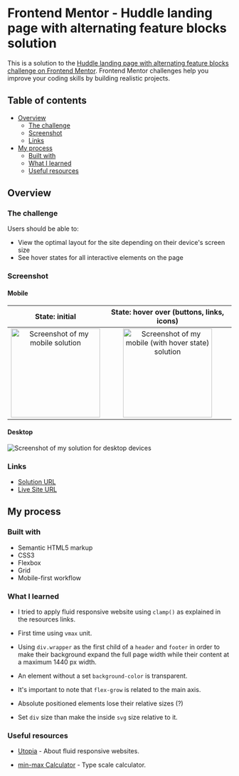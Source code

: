 # Frontend Mentor - Huddle landing page with alternating feature blocks solution

This is a solution to the [Huddle landing page with alternating feature blocks challenge on Frontend Mentor](https://www.frontendmentor.io/challenges/huddle-landing-page-with-alternating-feature-blocks-5ca5f5981e82137ec91a5100). Frontend Mentor challenges help you improve your coding skills by building realistic projects.

## Table of contents

- [Overview](#overview)
  - [The challenge](#the-challenge)
  - [Screenshot](#screenshot)
  - [Links](#links)
- [My process](#my-process)
  - [Built with](#built-with)
  - [What I learned](#what-i-learned)
  - [Useful resources](#useful-resources)

## Overview

### The challenge

Users should be able to:

- View the optimal layout for the site depending on their device's screen size
- See hover states for all interactive elements on the page

### Screenshot

#### Mobile

|                                       State: initial                                       |                                      State: hover over (buttons, links, icons)                                       |
| :----------------------------------------------------------------------------------------: | :------------------------------------------------------------------------------------------------------------------: |
| <img src="./screenshots/mobile.png" alt="Screenshot of my mobile solution" width="200px"/> | <img src="./screenshots/mobile-state.jpeg" alt="Screenshot of my mobile (with hover state) solution" width="200px"/> |

#### Desktop

![Screenshot of my solution for desktop devices](./screenshots/desktop.png)

### Links

- [Solution URL](https://your-solution-url.com)
- [Live Site URL](https://your-live-site-url.com)

## My process

### Built with

- Semantic HTML5 markup
- CSS3
- Flexbox
- Grid
- Mobile-first workflow

### What I learned

- I tried to apply fluid responsive website using `clamp()` as explained in the resources links.

- First time using `vmax` unit.

- Using `div.wrapper` as the first child of a `header` and `footer` in order to make their background expand the full page width while their content at a maximum 1440 px width.

- An element without a set `background-color` is transparent.

- It's important to note that `flex-grow` is related to the main axis.

- Absolute positioned elements lose their relative sizes (?)

- Set `div` size than make the inside `svg` size relative to it.

### Useful resources

- [Utopia](https://utopia.fyi/) - About fluid responsive websites.

- [min-max Calculator](https://min-max-calculator.9elements.com/) - Type scale calculator.
